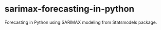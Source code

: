 # sarimax-forecasting-in-python
Forecasting in Python using SARIMAX modeling from Statsmodels package. 
